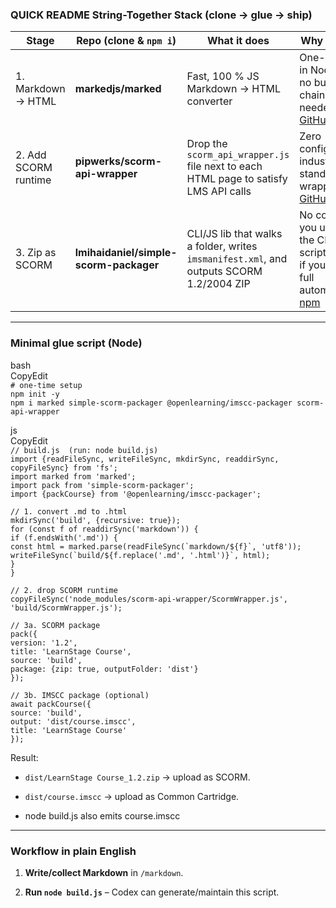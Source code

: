 ### QUICK README **String-Together Stack (clone → glue → ship)**

| Stage | Repo (clone & `npm i`) | What it does | Why it fits |
| ----- | ----- | ----- | ----- |
| 1\. Markdown → HTML | **markedjs/marked** | Fast, 100 % JS Markdown → HTML converter | One-liner in Node, no build chain needed [GitHub](https://github.com/markedjs/marked?utm_source=chatgpt.com) |
| 2\. Add SCORM runtime | **pipwerks/scorm-api-wrapper** | Drop the `scorm_api_wrapper.js` file next to each HTML page to satisfy LMS API calls | Zero config, industry-standard wrapper [GitHub](https://github.com/pipwerks/scorm-api-wrapper?utm_source=chatgpt.com) |
| 3\. Zip as SCORM | **lmihaidaniel/simple-scorm-packager** | CLI/JS lib that walks a folder, writes `imsmanifest.xml`, and outputs SCORM 1.2/2004 ZIP | No code if you use the CLI; scriptable if you want full automation [npm](https://www.npmjs.com/package/simple-scorm-packager?utm_source=chatgpt.com) |

---

### **Minimal glue script (Node)**

bash  
CopyEdit  
`# one-time setup`  
`npm init -y`  
`npm i marked simple-scorm-packager @openlearning/imscc-packager scorm-api-wrapper`

js  
CopyEdit  
`// build.js  (run: node build.js)`  
`import {readFileSync, writeFileSync, mkdirSync, readdirSync, copyFileSync} from 'fs';`  
`import marked from 'marked';`  
`import pack from 'simple-scorm-packager';`  
`import {packCourse} from '@openlearning/imscc-packager';`

`// 1. convert .md to .html`  
`mkdirSync('build', {recursive: true});`  
`for (const f of readdirSync('markdown')) {`  
  `if (f.endsWith('.md')) {`  
    ``const html = marked.parse(readFileSync(`markdown/${f}`, 'utf8'));``  
    ``writeFileSync(`build/${f.replace('.md', '.html')}`, html);``  
  `}`  
`}`

`// 2. drop SCORM runtime`  
`copyFileSync('node_modules/scorm-api-wrapper/ScormWrapper.js', 'build/ScormWrapper.js');`

`// 3a. SCORM package`  
`pack({`  
  `version: '1.2',`  
  `title: 'LearnStage Course',`  
  `source: 'build',`  
  `package: {zip: true, outputFolder: 'dist'}`  
`});`

`// 3b. IMSCC package (optional)`  
`await packCourse({`  
  `source: 'build',`  
  `output: 'dist/course.imscc',`  
  `title: 'LearnStage Course'`  
`});`

Result:

* `dist/LearnStage Course_1.2.zip` → upload as SCORM.

* `dist/course.imscc` → upload as Common Cartridge.
* node build.js also emits course.imscc

---

### **Workflow in plain English**

1. **Write/collect Markdown** in `/markdown`.

2. **Run `node build.js`** – Codex can generate/maintain this script.
